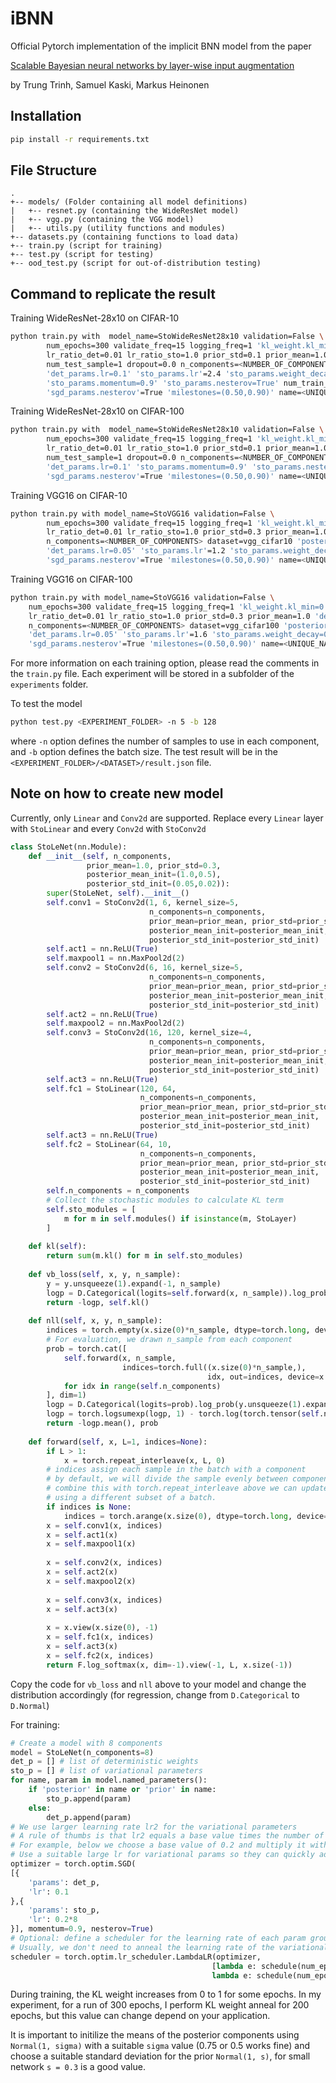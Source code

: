 # iBNN

Official Pytorch implementation of the implicit BNN model from the paper

[Scalable Bayesian neural networks by layer-wise input augmentation](https://arxiv.org/abs/2010.13498)

by Trung Trinh, Samuel Kaski, Markus Heinonen

## Installation

```bash
pip install -r requirements.txt
```

## File Structure

```
.
+-- models/ (Folder containing all model definitions)
|   +-- resnet.py (containing the WideResNet model)
|   +-- vgg.py (containing the VGG model)
|   +-- utils.py (utility functions and modules)
+-- datasets.py (containing functions to load data)
+-- train.py (script for training)
+-- test.py (script for testing)
+-- ood_test.py (script for out-of-distribution testing)
```

## Command to replicate the result

Training WideResNet-28x10 on CIFAR-10
```bash
python train.py with  model_name=StoWideResNet28x10 validation=False \
        num_epochs=300 validate_freq=15 logging_freq=1 'kl_weight.kl_min=0.0' 'kl_weight.kl_max=1.0' 'kl_weight.last_iter=200' \
        lr_ratio_det=0.01 lr_ratio_sto=1.0 prior_std=0.1 prior_mean=1.0 'det_params.weight_decay=5e-4' \
        num_test_sample=1 dropout=0.0 n_components=<NUMBER_OF_COMPONENTS> dataset=cifar10 \
        'det_params.lr=0.1' 'sto_params.lr'=2.4 'sto_params.weight_decay=0.0' \
        'sto_params.momentum=0.9' 'sto_params.nesterov=True' num_train_sample=2 \
        'sgd_params.nesterov'=True 'milestones=(0.50,0.90)' name=<UNIQUE_NAME_FOR_THE_EXPERIMENT> seed=<RANDOM_SEED>
```
Training WideResNet-28x10 on CIFAR-100
```bash
python train.py with  model_name=StoWideResNet28x10 validation=False \
        num_epochs=300 validate_freq=15 logging_freq=1 'kl_weight.kl_min=0.0' 'kl_weight.kl_max=1.0' 'kl_weight.last_iter=200' \
        lr_ratio_det=0.01 lr_ratio_sto=1.0 prior_std=0.1 prior_mean=1.0 'det_params.weight_decay=5e-4' \
        num_test_sample=1 dropout=0.0 n_components=<NUMBER_OF_COMPONENTS> dataset=cifar100 seed=<RANDOM_SEED> \
        'det_params.lr=0.1' 'sto_params.momentum=0.9' 'sto_params.nesterov=True' 'sto_params.lr'=4.8 'sto_params.weight_decay=0.0' 'num_train_sample'=2 \
        'sgd_params.nesterov'=True 'milestones=(0.50,0.90)' name=<UNIQUE_NAME_FOR_THE_EXPERIMENT>
```
Training VGG16 on CIFAR-10
```bash
python train.py with model_name=StoVGG16 validation=False \
        num_epochs=300 validate_freq=15 logging_freq=1 'kl_weight.kl_min=0.0' 'kl_weight.kl_max=1.0' 'kl_weight.last_iter=200' \
        lr_ratio_det=0.01 lr_ratio_sto=1.0 prior_std=0.3 prior_mean=1.0 'det_params.weight_decay=5e-4' num_test_sample=1 \
        n_components=<NUMBER_OF_COMPONENTS> dataset=vgg_cifar10 'posterior_mean_init=(1.0,0.75)' \
        'det_params.lr=0.05' 'sto_params.lr'=1.2 'sto_params.weight_decay=0.0' 'sto_params.momentum=0.9' 'sto_params.nesterov=True' 'num_train_sample'=2 \
        'sgd_params.nesterov'=True 'milestones=(0.50,0.90)' name=<UNIQUE_NAME_FOR_THE_EXPERIMENT> seed=<RANDOM_SEED>
```
Training VGG16 on CIFAR-100
```bash
python train.py with model_name=StoVGG16 validation=False \
    num_epochs=300 validate_freq=15 logging_freq=1 'kl_weight.kl_min=0.0' 'kl_weight.kl_max=1.0' 'kl_weight.last_iter=200' \
    lr_ratio_det=0.01 lr_ratio_sto=1.0 prior_std=0.3 prior_mean=1.0 'det_params.weight_decay=3e-4' num_test_sample=1 \
    n_components=<NUMBER_OF_COMPONENTS> dataset=vgg_cifar100 'posterior_mean_init=(1.0,0.75)' 'posterior_std_init=(0.05,0.02)' \
    'det_params.lr=0.05' 'sto_params.lr'=1.6 'sto_params.weight_decay=0.0' 'sto_params.momentum=0.9' 'sto_params.nesterov=True' 'num_train_sample'=2 \
    'sgd_params.nesterov'=True 'milestones=(0.50,0.90)' name=<UNIQUE_NAME_FOR_THE_EXPERIMENT> seed=<RANDOM_SEED>
```
For more information on each training option, please read the comments in the `train.py` file.
Each experiment will be stored in a subfolder of the `experiments` folder.

To test the model
```bash
python test.py <EXPERIMENT_FOLDER> -n 5 -b 128
```
where `-n` option defines the number of samples to use in each component, and `-b` option defines the batch size. The test result will be in the `<EXPERIMENT_FOLDER>/<DATASET>/result.json` file.

## Note on how to create new model

Currently, only `Linear` and `Conv2d` are supported. Replace every `Linear` layer with `StoLinear` and every `Conv2d` with `StoConv2d`

```python
class StoLeNet(nn.Module):
    def __init__(self, n_components, 
                 prior_mean=1.0, prior_std=0.3, 
                 posterior_mean_init=(1.0,0.5), 
                 posterior_std_init=(0.05,0.02)):
        super(StoLeNet, self).__init__()
        self.conv1 = StoConv2d(1, 6, kernel_size=5,
                               n_components=n_components, 
                               prior_mean=prior_mean, prior_std=prior_std,
                               posterior_mean_init=posterior_mean_init,
                               posterior_std_init=posterior_std_init)
        self.act1 = nn.ReLU(True)
        self.maxpool1 = nn.MaxPool2d(2)
        self.conv2 = StoConv2d(6, 16, kernel_size=5,
                               n_components=n_components, 
                               prior_mean=prior_mean, prior_std=prior_std,
                               posterior_mean_init=posterior_mean_init,
                               posterior_std_init=posterior_std_init)
        self.act2 = nn.ReLU(True)
        self.maxpool2 = nn.MaxPool2d(2)
        self.conv3 = StoConv2d(16, 120, kernel_size=4,
                               n_components=n_components, 
                               prior_mean=prior_mean, prior_std=prior_std,
                               posterior_mean_init=posterior_mean_init,
                               posterior_std_init=posterior_std_init)
        self.act3 = nn.ReLU(True)
        self.fc1 = StoLinear(120, 64, 
                             n_components=n_components, 
                             prior_mean=prior_mean, prior_std=prior_std, 
                             posterior_mean_init=posterior_mean_init, 
                             posterior_std_init=posterior_std_init)
        self.act3 = nn.ReLU(True)
        self.fc2 = StoLinear(64, 10, 
                             n_components=n_components, 
                             prior_mean=prior_mean, prior_std=prior_std, 
                             posterior_mean_init=posterior_mean_init, 
                             posterior_std_init=posterior_std_init)
        self.n_components = n_components
        # Collect the stochastic modules to calculate KL term
        self.sto_modules = [
            m for m in self.modules() if isinstance(m, StoLayer)
        ]
    
    def kl(self):
        return sum(m.kl() for m in self.sto_modules)
    
    def vb_loss(self, x, y, n_sample):
        y = y.unsqueeze(1).expand(-1, n_sample)
        logp = D.Categorical(logits=self.forward(x, n_sample)).log_prob(y).mean()
        return -logp, self.kl()
    
    def nll(self, x, y, n_sample):
        indices = torch.empty(x.size(0)*n_sample, dtype=torch.long, device=x.device)
        # For evaluation, we drawn n_sample from each component
        prob = torch.cat([
            self.forward(x, n_sample, 
                         indices=torch.full((x.size(0)*n_sample,), 
                                            idx, out=indices, device=x.device, dtype=torch.long))
            for idx in range(self.n_components)
        ], dim=1)
        logp = D.Categorical(logits=prob).log_prob(y.unsqueeze(1).expand(-1, self.n_components*n_sample))
        logp = torch.logsumexp(logp, 1) - torch.log(torch.tensor(self.n_components*n_sample, dtype=torch.float32, device=x.device))
        return -logp.mean(), prob
    
    def forward(self, x, L=1, indices=None):
        if L > 1:
            x = torch.repeat_interleave(x, L, 0)
        # indices assign each sample in the batch with a component
        # by default, we will divide the sample evenly between component via module (%)
        # combine this with torch.repeat_interleave above we can update each component
        # using a different subset of a batch.
        if indices is None:
            indices = torch.arange(x.size(0), dtype=torch.long, device=x.device) % self.n_components
        x = self.conv1(x, indices)
        x = self.act1(x)
        x = self.maxpool1(x)
        
        x = self.conv2(x, indices)
        x = self.act2(x)
        x = self.maxpool2(x)
        
        x = self.conv3(x, indices)
        x = self.act3(x)
        
        x = x.view(x.size(0), -1)
        x = self.fc1(x, indices)
        x = self.act3(x)
        x = self.fc2(x, indices)
        return F.log_softmax(x, dim=-1).view(-1, L, x.size(-1))
```
Copy the code for `vb_loss` and `nll` above to your model and change the distribution accordingly (for regression, change from `D.Categorical` to `D.Normal`)

For training:
```python
# Create a model with 8 components
model = StoLeNet(n_components=8)
det_p = [] # list of deterministic weights
sto_p = [] # list of variational parameters
for name, param in model.named_parameters():
    if 'posterior' in name or 'prior' in name:
        sto_p.append(param)
    else:
        det_p.append(param)
# We use larger learning rate lr2 for the variational parameters
# A rule of thumbs is that lr2 equals a base value times the number of components.
# For example, below we choose a base value of 0.2 and multiply it with 8.
# Use a suitable large lr for variational params so they can quickly adapt to the change of deterministic weights.
optimizer = torch.optim.SGD(
[{
    'params': det_p,
    'lr': 0.1
},{
    'params': sto_p,
    'lr': 0.2*8
}], momentum=0.9, nesterov=True)
# Optional: define a scheduler for the learning rate of each param group.
# Usually, we don't need to anneal the learning rate of the variational parameters.
scheduler = torch.optim.lr_scheduler.LambdaLR(optimizer, 
                                             [lambda e: schedule(num_epochs, e, milestones, lr_ratio_det), 
                                             lambda e: schedule(num_epochs, e, milestones, lr_ratio_sto)])
```

During training, the KL weight increases from 0 to 1 for some epochs. In my experiment, for a run of 300 epochs, I perform KL weight anneal for 200 epochs, but this value can change depend on your application.

It is important to initilize the means of the posterior components using `Normal(1, sigma)` with a suitable `sigma` value (0.75 or 0.5 works fine) and choose a suitable standard deviation for the prior `Normal(1, s)`, for small network `s = 0.3` is a good value.